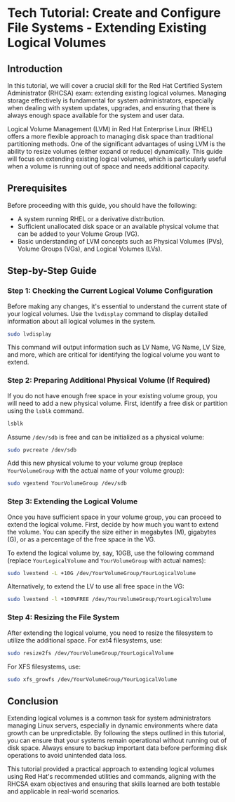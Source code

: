 # Tech Tutorial: Create and Configure File Systems - Extending Existing Logical Volumes

## Introduction

In this tutorial, we will cover a crucial skill for the Red Hat Certified System Administrator (RHCSA) exam: extending existing logical volumes. Managing storage effectively is fundamental for system administrators, especially when dealing with system updates, upgrades, and ensuring that there is always enough space available for the system and user data.

Logical Volume Management (LVM) in Red Hat Enterprise Linux (RHEL) offers a more flexible approach to managing disk space than traditional partitioning methods. One of the significant advantages of using LVM is the ability to resize volumes (either expand or reduce) dynamically. This guide will focus on extending existing logical volumes, which is particularly useful when a volume is running out of space and needs additional capacity.

## Prerequisites

Before proceeding with this guide, you should have the following:
- A system running RHEL or a derivative distribution.
- Sufficient unallocated disk space or an available physical volume that can be added to your Volume Group (VG).
- Basic understanding of LVM concepts such as Physical Volumes (PVs), Volume Groups (VGs), and Logical Volumes (LVs).

## Step-by-Step Guide

### Step 1: Checking the Current Logical Volume Configuration

Before making any changes, it's essential to understand the current state of your logical volumes. Use the `lvdisplay` command to display detailed information about all logical volumes in the system.

```bash
sudo lvdisplay
```

This command will output information such as LV Name, VG Name, LV Size, and more, which are critical for identifying the logical volume you want to extend.

### Step 2: Preparing Additional Physical Volume (If Required)

If you do not have enough free space in your existing volume group, you will need to add a new physical volume. First, identify a free disk or partition using the `lsblk` command.

```bash
lsblk
```

Assume `/dev/sdb` is free and can be initialized as a physical volume:

```bash
sudo pvcreate /dev/sdb
```

Add this new physical volume to your volume group (replace `YourVolumeGroup` with the actual name of your volume group):

```bash
sudo vgextend YourVolumeGroup /dev/sdb
```

### Step 3: Extending the Logical Volume

Once you have sufficient space in your volume group, you can proceed to extend the logical volume. First, decide by how much you want to extend the volume. You can specify the size either in megabytes (M), gigabytes (G), or as a percentage of the free space in the VG.

To extend the logical volume by, say, 10GB, use the following command (replace `YourLogicalVolume` and `YourVolumeGroup` with actual names):

```bash
sudo lvextend -L +10G /dev/YourVolumeGroup/YourLogicalVolume
```

Alternatively, to extend the LV to use all free space in the VG:

```bash
sudo lvextend -l +100%FREE /dev/YourVolumeGroup/YourLogicalVolume
```

### Step 4: Resizing the File System

After extending the logical volume, you need to resize the filesystem to utilize the additional space. For ext4 filesystems, use:

```bash
sudo resize2fs /dev/YourVolumeGroup/YourLogicalVolume
```

For XFS filesystems, use:

```bash
sudo xfs_growfs /dev/YourVolumeGroup/YourLogicalVolume
```

## Conclusion

Extending logical volumes is a common task for system administrators managing Linux servers, especially in dynamic environments where data growth can be unpredictable. By following the steps outlined in this tutorial, you can ensure that your systems remain operational without running out of disk space. Always ensure to backup important data before performing disk operations to avoid unintended data loss.

This tutorial provided a practical approach to extending logical volumes using Red Hat's recommended utilities and commands, aligning with the RHCSA exam objectives and ensuring that skills learned are both testable and applicable in real-world scenarios.